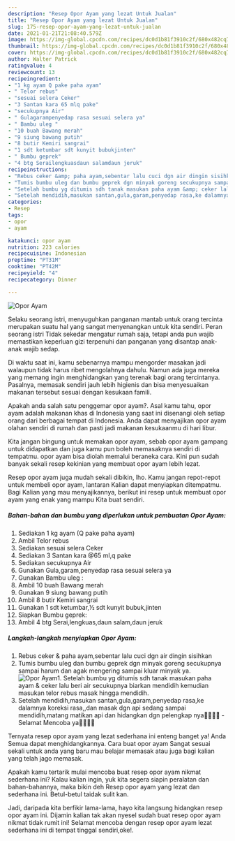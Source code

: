 ```yaml
---
description: "Resep Opor Ayam yang lezat Untuk Jualan"
title: "Resep Opor Ayam yang lezat Untuk Jualan"
slug: 175-resep-opor-ayam-yang-lezat-untuk-jualan
date: 2021-01-21T21:08:40.579Z
image: https://img-global.cpcdn.com/recipes/dc0d1b81f3910c2f/680x482cq70/opor-ayam-foto-resep-utama.jpg
thumbnail: https://img-global.cpcdn.com/recipes/dc0d1b81f3910c2f/680x482cq70/opor-ayam-foto-resep-utama.jpg
cover: https://img-global.cpcdn.com/recipes/dc0d1b81f3910c2f/680x482cq70/opor-ayam-foto-resep-utama.jpg
author: Walter Patrick
ratingvalue: 4
reviewcount: 13
recipeingredient:
- "1 kg ayam Q pake paha ayam"
- " Telor rebus"
- "sesuai selera Ceker"
- "3 Santan kara 65 mlq pake"
- "secukupnya Air"
- " Gulagarampenyedap rasa sesuai selera ya"
- " Bambu uleg "
- "10 buah Bawang merah"
- "9 siung bawang putih"
- "8 butir Kemiri sangrai"
- "1 sdt ketumbar sdt kunyit bubukjinten"
- " Bumbu geprek"
- "4 btg Serailengkuasdaun salamdaun jeruk"
recipeinstructions:
- "Rebus ceker &amp; paha ayam,sebentar lalu cuci dgn air dingin sisihkan"
- "Tumis bumbu uleg dan bumbu geprek dgn minyak goreng secukupnya sampai harum dan agak mengering sampai kluar minyak ya."
- "Setelah bumbu yg ditumis sdh tanak masukan paha ayam &amp; ceker lalu beri air secukupnya biarkan mendidih kemudian masukan telor rebus masak hingga mendidih."
- "Setelah mendidih,masukan santan,gula,garam,penyedap rasa,ke dalamnya koreksi rasa,,dan masak dgn api sedang sampai mendidih,matang matikan api dan hidangkan dgn pelengkap nya🙏🏻💜💜 Selamat Mencoba ya👌🏻👌🏻"
categories:
- Resep
tags:
- opor
- ayam

katakunci: opor ayam 
nutrition: 223 calories
recipecuisine: Indonesian
preptime: "PT31M"
cooktime: "PT42M"
recipeyield: "4"
recipecategory: Dinner

---
```



![Opor Ayam](https://img-global.cpcdn.com/recipes/dc0d1b81f3910c2f/680x482cq70/opor-ayam-foto-resep-utama.jpg)

Selaku seorang istri, menyuguhkan panganan mantab untuk orang tercinta merupakan suatu hal yang sangat menyenangkan untuk kita sendiri. Peran seorang istri Tidak sekedar mengatur rumah saja, tetapi anda pun wajib memastikan keperluan gizi terpenuhi dan panganan yang disantap anak-anak wajib sedap.

Di waktu  saat ini, kamu sebenarnya mampu mengorder masakan jadi walaupun tidak harus ribet mengolahnya dahulu. Namun ada juga mereka yang memang ingin menghidangkan yang terenak bagi orang tercintanya. Pasalnya, memasak sendiri jauh lebih higienis dan bisa menyesuaikan makanan tersebut sesuai dengan kesukaan famili. 



Apakah anda salah satu penggemar opor ayam?. Asal kamu tahu, opor ayam adalah makanan khas di Indonesia yang saat ini disenangi oleh setiap orang dari berbagai tempat di Indonesia. Anda dapat menyajikan opor ayam olahan sendiri di rumah dan pasti jadi makanan kesukaanmu di hari libur.

Kita jangan bingung untuk memakan opor ayam, sebab opor ayam gampang untuk didapatkan dan juga kamu pun boleh memasaknya sendiri di tempatmu. opor ayam bisa diolah memalui beraneka cara. Kini pun sudah banyak sekali resep kekinian yang membuat opor ayam lebih lezat.

Resep opor ayam juga mudah sekali dibikin, lho. Kamu jangan repot-repot untuk membeli opor ayam, lantaran Kalian dapat menyiapkan ditempatmu. Bagi Kalian yang mau menyajikannya, berikut ini resep untuk membuat opor ayam yang enak yang mampu Kita buat sendiri.

<!--inarticleads1-->

##### Bahan-bahan dan bumbu yang diperlukan untuk pembuatan Opor Ayam:

1. Sediakan 1 kg ayam (Q pake paha ayam)
1. Ambil  Telor rebus
1. Sediakan sesuai selera Ceker
1. Sediakan 3 Santan kara @65 ml,q pake
1. Sediakan secukupnya Air
1. Gunakan  Gula,garam,penyedap rasa sesuai selera ya
1. Gunakan  Bambu uleg :
1. Ambil 10 buah Bawang merah
1. Gunakan 9 siung bawang putih
1. Ambil 8 butir Kemiri sangrai
1. Gunakan 1 sdt ketumbar,½ sdt kunyit bubuk,jinten
1. Siapkan  Bumbu geprek:
1. Ambil 4 btg Serai,lengkuas,daun salam,daun jeruk




<!--inarticleads2-->

##### Langkah-langkah menyiapkan Opor Ayam:

1. Rebus ceker &amp; paha ayam,sebentar lalu cuci dgn air dingin sisihkan
1. Tumis bumbu uleg dan bumbu geprek dgn minyak goreng secukupnya sampai harum dan agak mengering sampai kluar minyak ya.
<img src="//assets-global.cpcdn.com/assets/icons/button_play-2c75c40dde080a61004c1f40b05d8f140eaff45d7e9e6481dc71c63d2e7c4909.png" alt="Opor Ayam">1. Setelah bumbu yg ditumis sdh tanak masukan paha ayam &amp; ceker lalu beri air secukupnya biarkan mendidih kemudian masukan telor rebus masak hingga mendidih.
1. Setelah mendidih,masukan santan,gula,garam,penyedap rasa,ke dalamnya koreksi rasa,,dan masak dgn api sedang sampai mendidih,matang matikan api dan hidangkan dgn pelengkap nya🙏🏻💜💜 - Selamat Mencoba ya👌🏻👌🏻




Ternyata resep opor ayam yang lezat sederhana ini enteng banget ya! Anda Semua dapat menghidangkannya. Cara buat opor ayam Sangat sesuai sekali untuk anda yang baru mau belajar memasak atau juga bagi kalian yang telah jago memasak.

Apakah kamu tertarik mulai mencoba buat resep opor ayam nikmat sederhana ini? Kalau kalian ingin, yuk kita segera siapin peralatan dan bahan-bahannya, maka bikin deh Resep opor ayam yang lezat dan sederhana ini. Betul-betul taidak sulit kan. 

Jadi, daripada kita berfikir lama-lama, hayo kita langsung hidangkan resep opor ayam ini. Dijamin kalian tak akan nyesel sudah buat resep opor ayam nikmat tidak rumit ini! Selamat mencoba dengan resep opor ayam lezat sederhana ini di tempat tinggal sendiri,oke!.

